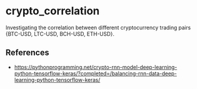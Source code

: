 # crypto_correlation
Investigating the correlation between different cryptocurrency trading pairs {BTC-USD, LTC-USD, BCH-USD, ETH-USD}.

## References
- https://pythonprogramming.net/crypto-rnn-model-deep-learning-python-tensorflow-keras/?completed=/balancing-rnn-data-deep-learning-python-tensorflow-keras/
